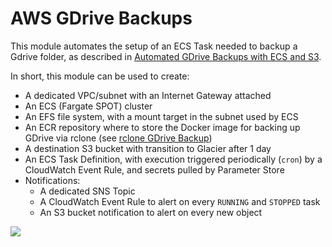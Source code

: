 # AWS GDrive Backups

This module automates the setup of an ECS Task needed to backup a Gdrive folder,
as described in [Automated GDrive Backups with ECS and S3](https://www.marcolancini.it/2021/blog-gdrive-backups-with-ecs/).

In short, this module can be used to create:
* A dedicated VPC/subnet with an Internet Gateway attached
* An ECS (Fargate SPOT) cluster
* An EFS file system, with a mount target in the subnet used by ECS
* An ECR repository where to store the Docker image for backing up GDrive via rclone (see [rclone GDrive Backup](https://github.com/marco-lancini/utils/tree/main/docker/rclone-gdrive-backup))
* A destination S3 bucket with transition to Glacier after 1 day
* An ECS Task Definition, with execution triggered periodically (`cron`) by a CloudWatch Event Rule, and secrets pulled by Parameter Store
* Notifications:
    * A dedicated SNS Topic
    * A CloudWatch Event Rule to alert on every `RUNNING` and `STOPPED` task
    * An S3 bucket notification to alert on every new object

![](https://www.marcolancini.it/images/posts/blog_gdrive_backups_architecture.png)
